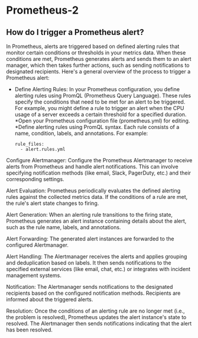 # Prometheus-2

## How do I trigger a Prometheus alert?
In Prometheus, alerts are triggered based on defined alerting rules that monitor certain conditions or thresholds in your metrics data. When these conditions are met, Prometheus generates alerts and sends them to an alert manager, which then takes further actions, such as sending notifications to designated recipients. Here's a general overview of the process to trigger a Prometheus alert:

* Define Alerting Rules: In your Prometheus configuration, you define alerting rules using PromQL (Prometheus Query Language). These rules specify the conditions that need to be met for an alert to be triggered. For example, you might define a rule to trigger an alert when the CPU usage of a server exceeds a certain threshold for a specified duration.
    *Open your Prometheus configuration file (prometheus.yml) for editing.
    *Define alerting rules using PromQL syntax. Each rule consists of a name, condition, labels, and annotations. For example:
    ```shell
    rule_files:
      - alert.rules.yml
    ```
      
Configure Alertmanager: Configure the Prometheus Alertmanager to receive alerts from Prometheus and handle alert notifications. This can involve specifying notification methods (like email, Slack, PagerDuty, etc.) and their corresponding settings.

Alert Evaluation: Prometheus periodically evaluates the defined alerting rules against the collected metrics data. If the conditions of a rule are met, the rule's alert state changes to firing.

Alert Generation: When an alerting rule transitions to the firing state, Prometheus generates an alert instance containing details about the alert, such as the rule name, labels, and annotations.

Alert Forwarding: The generated alert instances are forwarded to the configured Alertmanager.

Alert Handling: The Alertmanager receives the alerts and applies grouping and deduplication based on labels. It then sends notifications to the specified external services (like email, chat, etc.) or integrates with incident management systems.

Notification: The Alertmanager sends notifications to the designated recipients based on the configured notification methods. Recipients are informed about the triggered alerts.

Resolution: Once the conditions of an alerting rule are no longer met (i.e., the problem is resolved), Prometheus updates the alert instance's state to resolved. The Alertmanager then sends notifications indicating that the alert has been resolved.

